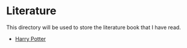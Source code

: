 # Literature

This directory will be used to store the literature book that I have read.

* [Harry Potter](https://github.com/LilyEvansHogwarts/literature/Harry_Potter)
